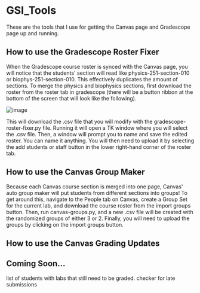 # GSI_Tools

These are the tools that I use for getting the Canvas page and Gradescope page up and running. 

## How to use the Gradescope Roster Fixer 

When the Gradescope course roster is synced with the Canvas page, you will notice that the students' section will read like physics-251-section-010 or biophys-251-section-010. This effectively duplicates the amount of sections. To merge the physics and biophysics sections, first download the roster from the roster tab in gradescope (there will be a button ribbon at the bottom of the screen that will look like the following). 

![image](https://github.com/user-attachments/assets/b3e5a203-d602-4088-99c0-7859f6603df6)

This will download the .csv file that you will modify with the gradescope-roster-fixer.py file. Running it will open a TK window where you will select the .csv file. Then, a window will prompt you to name and save the edited roster. You can name it anything. You will then need to upload it by selecting the add students or staff button in the lower right-hand corner of the roster tab. 

## How to use the Canvas Group Maker 

Because each Canvas course section is merged into one page, Canvas' auto group maker will put students from different sections into groups! To get around this, navigate to the People tab on Canvas, create a Group Set for the current lab, and download the course roster from the import groups button. Then, run canvas-groups.py, and a new .csv file will be created with the randomized groups of either 3 or 2. Finally, you will need to upload the groups by clicking on the import groups button. 

## How to use the Canvas Grading Updates

## Coming Soon...
list of students with labs that still need to be graded. 
checker for late submissions
